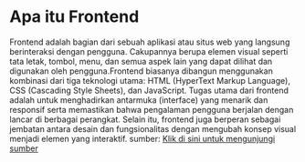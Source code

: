 # Apa itu Frontend
Frontend adalah bagian dari sebuah aplikasi atau situs web yang langsung berinteraksi dengan pengguna. Cakupannya berupa elemen visual seperti tata letak, tombol, menu, dan semua aspek lain yang dapat dilihat dan digunakan oleh pengguna.Frontend biasanya dibangun menggunakan kombinasi dari tiga teknologi utama: HTML (HyperText Markup Language), CSS (Cascading Style Sheets), dan JavaScript. Tugas utama dari frontend adalah untuk menghadirkan antarmuka (interface) yang menarik dan responsif serta memastikan bahwa pengalaman pengguna berjalan dengan lancar di berbagai perangkat. Selain itu, frontend juga berperan sebagai jembatan antara desain dan fungsionalitas dengan mengubah konsep visual menjadi elemen yang interaktif.
sumber: [Klik di sini untuk mengunjungi sumber](https://www.lawencon.com/mengenal-frontend/)

